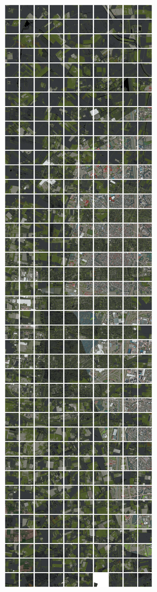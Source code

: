<html>
<div>
<img src="https://github.com/HakkaTjakka/NL_TILE_MAP/blob/main/18/609/-1037/r.6090.-10370.png" height="44" width="44">
<img src="https://github.com/HakkaTjakka/NL_TILE_MAP/blob/main/18/609/-1037/r.6091.-10370.png" height="44" width="44">
<img src="https://github.com/HakkaTjakka/NL_TILE_MAP/blob/main/18/609/-1037/r.6092.-10370.png" height="44" width="44">
<img src="https://github.com/HakkaTjakka/NL_TILE_MAP/blob/main/18/609/-1037/r.6093.-10370.png" height="44" width="44">
<img src="https://github.com/HakkaTjakka/NL_TILE_MAP/blob/main/18/609/-1037/r.6094.-10370.png" height="44" width="44">
<img src="https://github.com/HakkaTjakka/NL_TILE_MAP/blob/main/18/609/-1037/r.6095.-10370.png" height="44" width="44">
<img src="https://github.com/HakkaTjakka/NL_TILE_MAP/blob/main/18/609/-1037/r.6096.-10370.png" height="44" width="44">
<img src="https://github.com/HakkaTjakka/NL_TILE_MAP/blob/main/18/609/-1037/r.6097.-10370.png" height="44" width="44">
<img src="https://github.com/HakkaTjakka/NL_TILE_MAP/blob/main/18/609/-1037/r.6098.-10370.png" height="44" width="44">
<img src="https://github.com/HakkaTjakka/NL_TILE_MAP/blob/main/18/609/-1037/r.6099.-10370.png" height="44" width="44">
<img src="https://github.com/HakkaTjakka/NL_TILE_MAP/blob/main/18/610/-1037/r.6100.-10370.png" height="44" width="44">
<img src="https://github.com/HakkaTjakka/NL_TILE_MAP/blob/main/18/610/-1037/r.6101.-10370.png" height="44" width="44">
<img src="https://github.com/HakkaTjakka/NL_TILE_MAP/blob/main/18/610/-1037/r.6102.-10370.png" height="44" width="44">
<img src="https://github.com/HakkaTjakka/NL_TILE_MAP/blob/main/18/610/-1037/r.6103.-10370.png" height="44" width="44">
<img src="https://github.com/HakkaTjakka/NL_TILE_MAP/blob/main/18/610/-1037/r.6104.-10370.png" height="44" width="44">
<img src="https://github.com/HakkaTjakka/NL_TILE_MAP/blob/main/18/610/-1037/r.6105.-10370.png" height="44" width="44">
<img src="https://github.com/HakkaTjakka/NL_TILE_MAP/blob/main/18/610/-1037/r.6106.-10370.png" height="44" width="44">
<img src="https://github.com/HakkaTjakka/NL_TILE_MAP/blob/main/18/610/-1037/r.6107.-10370.png" height="44" width="44">
<img src="https://github.com/HakkaTjakka/NL_TILE_MAP/blob/main/18/610/-1037/r.6108.-10370.png" height="44" width="44">
<img src="https://github.com/HakkaTjakka/NL_TILE_MAP/blob/main/18/610/-1037/r.6109.-10370.png" height="44" width="44">
<br>
<img src="https://github.com/HakkaTjakka/NL_TILE_MAP/blob/main/18/609/-1037/r.6090.-10369.png" height="44" width="44">
<img src="https://github.com/HakkaTjakka/NL_TILE_MAP/blob/main/18/609/-1037/r.6091.-10369.png" height="44" width="44">
<img src="https://github.com/HakkaTjakka/NL_TILE_MAP/blob/main/18/609/-1037/r.6092.-10369.png" height="44" width="44">
<img src="https://github.com/HakkaTjakka/NL_TILE_MAP/blob/main/18/609/-1037/r.6093.-10369.png" height="44" width="44">
<img src="https://github.com/HakkaTjakka/NL_TILE_MAP/blob/main/18/609/-1037/r.6094.-10369.png" height="44" width="44">
<img src="https://github.com/HakkaTjakka/NL_TILE_MAP/blob/main/18/609/-1037/r.6095.-10369.png" height="44" width="44">
<img src="https://github.com/HakkaTjakka/NL_TILE_MAP/blob/main/18/609/-1037/r.6096.-10369.png" height="44" width="44">
<img src="https://github.com/HakkaTjakka/NL_TILE_MAP/blob/main/18/609/-1037/r.6097.-10369.png" height="44" width="44">
<img src="https://github.com/HakkaTjakka/NL_TILE_MAP/blob/main/18/609/-1037/r.6098.-10369.png" height="44" width="44">
<img src="https://github.com/HakkaTjakka/NL_TILE_MAP/blob/main/18/609/-1037/r.6099.-10369.png" height="44" width="44">
<img src="https://github.com/HakkaTjakka/NL_TILE_MAP/blob/main/18/610/-1037/r.6100.-10369.png" height="44" width="44">
<img src="https://github.com/HakkaTjakka/NL_TILE_MAP/blob/main/18/610/-1037/r.6101.-10369.png" height="44" width="44">
<img src="https://github.com/HakkaTjakka/NL_TILE_MAP/blob/main/18/610/-1037/r.6102.-10369.png" height="44" width="44">
<img src="https://github.com/HakkaTjakka/NL_TILE_MAP/blob/main/18/610/-1037/r.6103.-10369.png" height="44" width="44">
<img src="https://github.com/HakkaTjakka/NL_TILE_MAP/blob/main/18/610/-1037/r.6104.-10369.png" height="44" width="44">
<img src="https://github.com/HakkaTjakka/NL_TILE_MAP/blob/main/18/610/-1037/r.6105.-10369.png" height="44" width="44">
<img src="https://github.com/HakkaTjakka/NL_TILE_MAP/blob/main/18/610/-1037/r.6106.-10369.png" height="44" width="44">
<img src="https://github.com/HakkaTjakka/NL_TILE_MAP/blob/main/18/610/-1037/r.6107.-10369.png" height="44" width="44">
<img src="https://github.com/HakkaTjakka/NL_TILE_MAP/blob/main/18/610/-1037/r.6108.-10369.png" height="44" width="44">
<img src="https://github.com/HakkaTjakka/NL_TILE_MAP/blob/main/18/610/-1037/r.6109.-10369.png" height="44" width="44">
<br>
<img src="https://github.com/HakkaTjakka/NL_TILE_MAP/blob/main/18/609/-1037/r.6090.-10368.png" height="44" width="44">
<img src="https://github.com/HakkaTjakka/NL_TILE_MAP/blob/main/18/609/-1037/r.6091.-10368.png" height="44" width="44">
<img src="https://github.com/HakkaTjakka/NL_TILE_MAP/blob/main/18/609/-1037/r.6092.-10368.png" height="44" width="44">
<img src="https://github.com/HakkaTjakka/NL_TILE_MAP/blob/main/18/609/-1037/r.6093.-10368.png" height="44" width="44">
<img src="https://github.com/HakkaTjakka/NL_TILE_MAP/blob/main/18/609/-1037/r.6094.-10368.png" height="44" width="44">
<img src="https://github.com/HakkaTjakka/NL_TILE_MAP/blob/main/18/609/-1037/r.6095.-10368.png" height="44" width="44">
<img src="https://github.com/HakkaTjakka/NL_TILE_MAP/blob/main/18/609/-1037/r.6096.-10368.png" height="44" width="44">
<img src="https://github.com/HakkaTjakka/NL_TILE_MAP/blob/main/18/609/-1037/r.6097.-10368.png" height="44" width="44">
<img src="https://github.com/HakkaTjakka/NL_TILE_MAP/blob/main/18/609/-1037/r.6098.-10368.png" height="44" width="44">
<img src="https://github.com/HakkaTjakka/NL_TILE_MAP/blob/main/18/609/-1037/r.6099.-10368.png" height="44" width="44">
<img src="https://github.com/HakkaTjakka/NL_TILE_MAP/blob/main/18/610/-1037/r.6100.-10368.png" height="44" width="44">
<img src="https://github.com/HakkaTjakka/NL_TILE_MAP/blob/main/18/610/-1037/r.6101.-10368.png" height="44" width="44">
<img src="https://github.com/HakkaTjakka/NL_TILE_MAP/blob/main/18/610/-1037/r.6102.-10368.png" height="44" width="44">
<img src="https://github.com/HakkaTjakka/NL_TILE_MAP/blob/main/18/610/-1037/r.6103.-10368.png" height="44" width="44">
<img src="https://github.com/HakkaTjakka/NL_TILE_MAP/blob/main/18/610/-1037/r.6104.-10368.png" height="44" width="44">
<img src="https://github.com/HakkaTjakka/NL_TILE_MAP/blob/main/18/610/-1037/r.6105.-10368.png" height="44" width="44">
<img src="https://github.com/HakkaTjakka/NL_TILE_MAP/blob/main/18/610/-1037/r.6106.-10368.png" height="44" width="44">
<img src="https://github.com/HakkaTjakka/NL_TILE_MAP/blob/main/18/610/-1037/r.6107.-10368.png" height="44" width="44">
<img src="https://github.com/HakkaTjakka/NL_TILE_MAP/blob/main/18/610/-1037/r.6108.-10368.png" height="44" width="44">
<img src="https://github.com/HakkaTjakka/NL_TILE_MAP/blob/main/18/610/-1037/r.6109.-10368.png" height="44" width="44">
<br>
<img src="https://github.com/HakkaTjakka/NL_TILE_MAP/blob/main/18/609/-1037/r.6090.-10367.png" height="44" width="44">
<img src="https://github.com/HakkaTjakka/NL_TILE_MAP/blob/main/18/609/-1037/r.6091.-10367.png" height="44" width="44">
<img src="https://github.com/HakkaTjakka/NL_TILE_MAP/blob/main/18/609/-1037/r.6092.-10367.png" height="44" width="44">
<img src="https://github.com/HakkaTjakka/NL_TILE_MAP/blob/main/18/609/-1037/r.6093.-10367.png" height="44" width="44">
<img src="https://github.com/HakkaTjakka/NL_TILE_MAP/blob/main/18/609/-1037/r.6094.-10367.png" height="44" width="44">
<img src="https://github.com/HakkaTjakka/NL_TILE_MAP/blob/main/18/609/-1037/r.6095.-10367.png" height="44" width="44">
<img src="https://github.com/HakkaTjakka/NL_TILE_MAP/blob/main/18/609/-1037/r.6096.-10367.png" height="44" width="44">
<img src="https://github.com/HakkaTjakka/NL_TILE_MAP/blob/main/18/609/-1037/r.6097.-10367.png" height="44" width="44">
<img src="https://github.com/HakkaTjakka/NL_TILE_MAP/blob/main/18/609/-1037/r.6098.-10367.png" height="44" width="44">
<img src="https://github.com/HakkaTjakka/NL_TILE_MAP/blob/main/18/609/-1037/r.6099.-10367.png" height="44" width="44">
<img src="https://github.com/HakkaTjakka/NL_TILE_MAP/blob/main/18/610/-1037/r.6100.-10367.png" height="44" width="44">
<img src="https://github.com/HakkaTjakka/NL_TILE_MAP/blob/main/18/610/-1037/r.6101.-10367.png" height="44" width="44">
<img src="https://github.com/HakkaTjakka/NL_TILE_MAP/blob/main/18/610/-1037/r.6102.-10367.png" height="44" width="44">
<img src="https://github.com/HakkaTjakka/NL_TILE_MAP/blob/main/18/610/-1037/r.6103.-10367.png" height="44" width="44">
<img src="https://github.com/HakkaTjakka/NL_TILE_MAP/blob/main/18/610/-1037/r.6104.-10367.png" height="44" width="44">
<img src="https://github.com/HakkaTjakka/NL_TILE_MAP/blob/main/18/610/-1037/r.6105.-10367.png" height="44" width="44">
<img src="https://github.com/HakkaTjakka/NL_TILE_MAP/blob/main/18/610/-1037/r.6106.-10367.png" height="44" width="44">
<img src="https://github.com/HakkaTjakka/NL_TILE_MAP/blob/main/18/610/-1037/r.6107.-10367.png" height="44" width="44">
<img src="https://github.com/HakkaTjakka/NL_TILE_MAP/blob/main/18/610/-1037/r.6108.-10367.png" height="44" width="44">
<img src="https://github.com/HakkaTjakka/NL_TILE_MAP/blob/main/18/610/-1037/r.6109.-10367.png" height="44" width="44">
<br>
<img src="https://github.com/HakkaTjakka/NL_TILE_MAP/blob/main/18/609/-1037/r.6090.-10366.png" height="44" width="44">
<img src="https://github.com/HakkaTjakka/NL_TILE_MAP/blob/main/18/609/-1037/r.6091.-10366.png" height="44" width="44">
<img src="https://github.com/HakkaTjakka/NL_TILE_MAP/blob/main/18/609/-1037/r.6092.-10366.png" height="44" width="44">
<img src="https://github.com/HakkaTjakka/NL_TILE_MAP/blob/main/18/609/-1037/r.6093.-10366.png" height="44" width="44">
<img src="https://github.com/HakkaTjakka/NL_TILE_MAP/blob/main/18/609/-1037/r.6094.-10366.png" height="44" width="44">
<img src="https://github.com/HakkaTjakka/NL_TILE_MAP/blob/main/18/609/-1037/r.6095.-10366.png" height="44" width="44">
<img src="https://github.com/HakkaTjakka/NL_TILE_MAP/blob/main/18/609/-1037/r.6096.-10366.png" height="44" width="44">
<img src="https://github.com/HakkaTjakka/NL_TILE_MAP/blob/main/18/609/-1037/r.6097.-10366.png" height="44" width="44">
<img src="https://github.com/HakkaTjakka/NL_TILE_MAP/blob/main/18/609/-1037/r.6098.-10366.png" height="44" width="44">
<img src="https://github.com/HakkaTjakka/NL_TILE_MAP/blob/main/18/609/-1037/r.6099.-10366.png" height="44" width="44">
<img src="https://github.com/HakkaTjakka/NL_TILE_MAP/blob/main/18/610/-1037/r.6100.-10366.png" height="44" width="44">
<img src="https://github.com/HakkaTjakka/NL_TILE_MAP/blob/main/18/610/-1037/r.6101.-10366.png" height="44" width="44">
<img src="https://github.com/HakkaTjakka/NL_TILE_MAP/blob/main/18/610/-1037/r.6102.-10366.png" height="44" width="44">
<img src="https://github.com/HakkaTjakka/NL_TILE_MAP/blob/main/18/610/-1037/r.6103.-10366.png" height="44" width="44">
<img src="https://github.com/HakkaTjakka/NL_TILE_MAP/blob/main/18/610/-1037/r.6104.-10366.png" height="44" width="44">
<img src="https://github.com/HakkaTjakka/NL_TILE_MAP/blob/main/18/610/-1037/r.6105.-10366.png" height="44" width="44">
<img src="https://github.com/HakkaTjakka/NL_TILE_MAP/blob/main/18/610/-1037/r.6106.-10366.png" height="44" width="44">
<img src="https://github.com/HakkaTjakka/NL_TILE_MAP/blob/main/18/610/-1037/r.6107.-10366.png" height="44" width="44">
<img src="https://github.com/HakkaTjakka/NL_TILE_MAP/blob/main/18/610/-1037/r.6108.-10366.png" height="44" width="44">
<img src="https://github.com/HakkaTjakka/NL_TILE_MAP/blob/main/18/610/-1037/r.6109.-10366.png" height="44" width="44">
<br>
<img src="https://github.com/HakkaTjakka/NL_TILE_MAP/blob/main/18/609/-1037/r.6090.-10365.png" height="44" width="44">
<img src="https://github.com/HakkaTjakka/NL_TILE_MAP/blob/main/18/609/-1037/r.6091.-10365.png" height="44" width="44">
<img src="https://github.com/HakkaTjakka/NL_TILE_MAP/blob/main/18/609/-1037/r.6092.-10365.png" height="44" width="44">
<img src="https://github.com/HakkaTjakka/NL_TILE_MAP/blob/main/18/609/-1037/r.6093.-10365.png" height="44" width="44">
<img src="https://github.com/HakkaTjakka/NL_TILE_MAP/blob/main/18/609/-1037/r.6094.-10365.png" height="44" width="44">
<img src="https://github.com/HakkaTjakka/NL_TILE_MAP/blob/main/18/609/-1037/r.6095.-10365.png" height="44" width="44">
<img src="https://github.com/HakkaTjakka/NL_TILE_MAP/blob/main/18/609/-1037/r.6096.-10365.png" height="44" width="44">
<img src="https://github.com/HakkaTjakka/NL_TILE_MAP/blob/main/18/609/-1037/r.6097.-10365.png" height="44" width="44">
<img src="https://github.com/HakkaTjakka/NL_TILE_MAP/blob/main/18/609/-1037/r.6098.-10365.png" height="44" width="44">
<img src="https://github.com/HakkaTjakka/NL_TILE_MAP/blob/main/18/609/-1037/r.6099.-10365.png" height="44" width="44">
<img src="https://github.com/HakkaTjakka/NL_TILE_MAP/blob/main/18/610/-1037/r.6100.-10365.png" height="44" width="44">
<img src="https://github.com/HakkaTjakka/NL_TILE_MAP/blob/main/18/610/-1037/r.6101.-10365.png" height="44" width="44">
<img src="https://github.com/HakkaTjakka/NL_TILE_MAP/blob/main/18/610/-1037/r.6102.-10365.png" height="44" width="44">
<img src="https://github.com/HakkaTjakka/NL_TILE_MAP/blob/main/18/610/-1037/r.6103.-10365.png" height="44" width="44">
<img src="https://github.com/HakkaTjakka/NL_TILE_MAP/blob/main/18/610/-1037/r.6104.-10365.png" height="44" width="44">
<img src="https://github.com/HakkaTjakka/NL_TILE_MAP/blob/main/18/610/-1037/r.6105.-10365.png" height="44" width="44">
<img src="https://github.com/HakkaTjakka/NL_TILE_MAP/blob/main/18/610/-1037/r.6106.-10365.png" height="44" width="44">
<img src="https://github.com/HakkaTjakka/NL_TILE_MAP/blob/main/18/610/-1037/r.6107.-10365.png" height="44" width="44">
<img src="https://github.com/HakkaTjakka/NL_TILE_MAP/blob/main/18/610/-1037/r.6108.-10365.png" height="44" width="44">
<img src="https://github.com/HakkaTjakka/NL_TILE_MAP/blob/main/18/610/-1037/r.6109.-10365.png" height="44" width="44">
<br>
<img src="https://github.com/HakkaTjakka/NL_TILE_MAP/blob/main/18/609/-1037/r.6090.-10364.png" height="44" width="44">
<img src="https://github.com/HakkaTjakka/NL_TILE_MAP/blob/main/18/609/-1037/r.6091.-10364.png" height="44" width="44">
<img src="https://github.com/HakkaTjakka/NL_TILE_MAP/blob/main/18/609/-1037/r.6092.-10364.png" height="44" width="44">
<img src="https://github.com/HakkaTjakka/NL_TILE_MAP/blob/main/18/609/-1037/r.6093.-10364.png" height="44" width="44">
<img src="https://github.com/HakkaTjakka/NL_TILE_MAP/blob/main/18/609/-1037/r.6094.-10364.png" height="44" width="44">
<img src="https://github.com/HakkaTjakka/NL_TILE_MAP/blob/main/18/609/-1037/r.6095.-10364.png" height="44" width="44">
<img src="https://github.com/HakkaTjakka/NL_TILE_MAP/blob/main/18/609/-1037/r.6096.-10364.png" height="44" width="44">
<img src="https://github.com/HakkaTjakka/NL_TILE_MAP/blob/main/18/609/-1037/r.6097.-10364.png" height="44" width="44">
<img src="https://github.com/HakkaTjakka/NL_TILE_MAP/blob/main/18/609/-1037/r.6098.-10364.png" height="44" width="44">
<img src="https://github.com/HakkaTjakka/NL_TILE_MAP/blob/main/18/609/-1037/r.6099.-10364.png" height="44" width="44">
<img src="https://github.com/HakkaTjakka/NL_TILE_MAP/blob/main/18/610/-1037/r.6100.-10364.png" height="44" width="44">
<img src="https://github.com/HakkaTjakka/NL_TILE_MAP/blob/main/18/610/-1037/r.6101.-10364.png" height="44" width="44">
<img src="https://github.com/HakkaTjakka/NL_TILE_MAP/blob/main/18/610/-1037/r.6102.-10364.png" height="44" width="44">
<img src="https://github.com/HakkaTjakka/NL_TILE_MAP/blob/main/18/610/-1037/r.6103.-10364.png" height="44" width="44">
<img src="https://github.com/HakkaTjakka/NL_TILE_MAP/blob/main/18/610/-1037/r.6104.-10364.png" height="44" width="44">
<img src="https://github.com/HakkaTjakka/NL_TILE_MAP/blob/main/18/610/-1037/r.6105.-10364.png" height="44" width="44">
<img src="https://github.com/HakkaTjakka/NL_TILE_MAP/blob/main/18/610/-1037/r.6106.-10364.png" height="44" width="44">
<img src="https://github.com/HakkaTjakka/NL_TILE_MAP/blob/main/18/610/-1037/r.6107.-10364.png" height="44" width="44">
<img src="https://github.com/HakkaTjakka/NL_TILE_MAP/blob/main/18/610/-1037/r.6108.-10364.png" height="44" width="44">
<img src="https://github.com/HakkaTjakka/NL_TILE_MAP/blob/main/18/610/-1037/r.6109.-10364.png" height="44" width="44">
<br>
<img src="https://github.com/HakkaTjakka/NL_TILE_MAP/blob/main/18/609/-1037/r.6090.-10363.png" height="44" width="44">
<img src="https://github.com/HakkaTjakka/NL_TILE_MAP/blob/main/18/609/-1037/r.6091.-10363.png" height="44" width="44">
<img src="https://github.com/HakkaTjakka/NL_TILE_MAP/blob/main/18/609/-1037/r.6092.-10363.png" height="44" width="44">
<img src="https://github.com/HakkaTjakka/NL_TILE_MAP/blob/main/18/609/-1037/r.6093.-10363.png" height="44" width="44">
<img src="https://github.com/HakkaTjakka/NL_TILE_MAP/blob/main/18/609/-1037/r.6094.-10363.png" height="44" width="44">
<img src="https://github.com/HakkaTjakka/NL_TILE_MAP/blob/main/18/609/-1037/r.6095.-10363.png" height="44" width="44">
<img src="https://github.com/HakkaTjakka/NL_TILE_MAP/blob/main/18/609/-1037/r.6096.-10363.png" height="44" width="44">
<img src="https://github.com/HakkaTjakka/NL_TILE_MAP/blob/main/18/609/-1037/r.6097.-10363.png" height="44" width="44">
<img src="https://github.com/HakkaTjakka/NL_TILE_MAP/blob/main/18/609/-1037/r.6098.-10363.png" height="44" width="44">
<img src="https://github.com/HakkaTjakka/NL_TILE_MAP/blob/main/18/609/-1037/r.6099.-10363.png" height="44" width="44">
<img src="https://github.com/HakkaTjakka/NL_TILE_MAP/blob/main/18/610/-1037/r.6100.-10363.png" height="44" width="44">
<img src="https://github.com/HakkaTjakka/NL_TILE_MAP/blob/main/18/610/-1037/r.6101.-10363.png" height="44" width="44">
<img src="https://github.com/HakkaTjakka/NL_TILE_MAP/blob/main/18/610/-1037/r.6102.-10363.png" height="44" width="44">
<img src="https://github.com/HakkaTjakka/NL_TILE_MAP/blob/main/18/610/-1037/r.6103.-10363.png" height="44" width="44">
<img src="https://github.com/HakkaTjakka/NL_TILE_MAP/blob/main/18/610/-1037/r.6104.-10363.png" height="44" width="44">
<img src="https://github.com/HakkaTjakka/NL_TILE_MAP/blob/main/18/610/-1037/r.6105.-10363.png" height="44" width="44">
<img src="https://github.com/HakkaTjakka/NL_TILE_MAP/blob/main/18/610/-1037/r.6106.-10363.png" height="44" width="44">
<img src="https://github.com/HakkaTjakka/NL_TILE_MAP/blob/main/18/610/-1037/r.6107.-10363.png" height="44" width="44">
<img src="https://github.com/HakkaTjakka/NL_TILE_MAP/blob/main/18/610/-1037/r.6108.-10363.png" height="44" width="44">
<img src="https://github.com/HakkaTjakka/NL_TILE_MAP/blob/main/18/610/-1037/r.6109.-10363.png" height="44" width="44">
<br>
<img src="https://github.com/HakkaTjakka/NL_TILE_MAP/blob/main/18/609/-1037/r.6090.-10362.png" height="44" width="44">
<img src="https://github.com/HakkaTjakka/NL_TILE_MAP/blob/main/18/609/-1037/r.6091.-10362.png" height="44" width="44">
<img src="https://github.com/HakkaTjakka/NL_TILE_MAP/blob/main/18/609/-1037/r.6092.-10362.png" height="44" width="44">
<img src="https://github.com/HakkaTjakka/NL_TILE_MAP/blob/main/18/609/-1037/r.6093.-10362.png" height="44" width="44">
<img src="https://github.com/HakkaTjakka/NL_TILE_MAP/blob/main/18/609/-1037/r.6094.-10362.png" height="44" width="44">
<img src="https://github.com/HakkaTjakka/NL_TILE_MAP/blob/main/18/609/-1037/r.6095.-10362.png" height="44" width="44">
<img src="https://github.com/HakkaTjakka/NL_TILE_MAP/blob/main/18/609/-1037/r.6096.-10362.png" height="44" width="44">
<img src="https://github.com/HakkaTjakka/NL_TILE_MAP/blob/main/18/609/-1037/r.6097.-10362.png" height="44" width="44">
<img src="https://github.com/HakkaTjakka/NL_TILE_MAP/blob/main/18/609/-1037/r.6098.-10362.png" height="44" width="44">
<img src="https://github.com/HakkaTjakka/NL_TILE_MAP/blob/main/18/609/-1037/r.6099.-10362.png" height="44" width="44">
<img src="https://github.com/HakkaTjakka/NL_TILE_MAP/blob/main/18/610/-1037/r.6100.-10362.png" height="44" width="44">
<img src="https://github.com/HakkaTjakka/NL_TILE_MAP/blob/main/18/610/-1037/r.6101.-10362.png" height="44" width="44">
<img src="https://github.com/HakkaTjakka/NL_TILE_MAP/blob/main/18/610/-1037/r.6102.-10362.png" height="44" width="44">
<img src="https://github.com/HakkaTjakka/NL_TILE_MAP/blob/main/18/610/-1037/r.6103.-10362.png" height="44" width="44">
<img src="https://github.com/HakkaTjakka/NL_TILE_MAP/blob/main/18/610/-1037/r.6104.-10362.png" height="44" width="44">
<img src="https://github.com/HakkaTjakka/NL_TILE_MAP/blob/main/18/610/-1037/r.6105.-10362.png" height="44" width="44">
<img src="https://github.com/HakkaTjakka/NL_TILE_MAP/blob/main/18/610/-1037/r.6106.-10362.png" height="44" width="44">
<img src="https://github.com/HakkaTjakka/NL_TILE_MAP/blob/main/18/610/-1037/r.6107.-10362.png" height="44" width="44">
<img src="https://github.com/HakkaTjakka/NL_TILE_MAP/blob/main/18/610/-1037/r.6108.-10362.png" height="44" width="44">
<img src="https://github.com/HakkaTjakka/NL_TILE_MAP/blob/main/18/610/-1037/r.6109.-10362.png" height="44" width="44">
<br>
<img src="https://github.com/HakkaTjakka/NL_TILE_MAP/blob/main/18/609/-1037/r.6090.-10361.png" height="44" width="44">
<img src="https://github.com/HakkaTjakka/NL_TILE_MAP/blob/main/18/609/-1037/r.6091.-10361.png" height="44" width="44">
<img src="https://github.com/HakkaTjakka/NL_TILE_MAP/blob/main/18/609/-1037/r.6092.-10361.png" height="44" width="44">
<img src="https://github.com/HakkaTjakka/NL_TILE_MAP/blob/main/18/609/-1037/r.6093.-10361.png" height="44" width="44">
<img src="https://github.com/HakkaTjakka/NL_TILE_MAP/blob/main/18/609/-1037/r.6094.-10361.png" height="44" width="44">
<img src="https://github.com/HakkaTjakka/NL_TILE_MAP/blob/main/18/609/-1037/r.6095.-10361.png" height="44" width="44">
<img src="https://github.com/HakkaTjakka/NL_TILE_MAP/blob/main/18/609/-1037/r.6096.-10361.png" height="44" width="44">
<img src="https://github.com/HakkaTjakka/NL_TILE_MAP/blob/main/18/609/-1037/r.6097.-10361.png" height="44" width="44">
<img src="https://github.com/HakkaTjakka/NL_TILE_MAP/blob/main/18/609/-1037/r.6098.-10361.png" height="44" width="44">
<img src="https://github.com/HakkaTjakka/NL_TILE_MAP/blob/main/18/609/-1037/r.6099.-10361.png" height="44" width="44">
<img src="https://github.com/HakkaTjakka/NL_TILE_MAP/blob/main/18/610/-1037/r.6100.-10361.png" height="44" width="44">
<img src="https://github.com/HakkaTjakka/NL_TILE_MAP/blob/main/18/610/-1037/r.6101.-10361.png" height="44" width="44">
<img src="https://github.com/HakkaTjakka/NL_TILE_MAP/blob/main/18/610/-1037/r.6102.-10361.png" height="44" width="44">
<img src="https://github.com/HakkaTjakka/NL_TILE_MAP/blob/main/18/610/-1037/r.6103.-10361.png" height="44" width="44">
<img src="https://github.com/HakkaTjakka/NL_TILE_MAP/blob/main/18/610/-1037/r.6104.-10361.png" height="44" width="44">
<img src="https://github.com/HakkaTjakka/NL_TILE_MAP/blob/main/18/610/-1037/r.6105.-10361.png" height="44" width="44">
<img src="https://github.com/HakkaTjakka/NL_TILE_MAP/blob/main/18/610/-1037/r.6106.-10361.png" height="44" width="44">
<img src="https://github.com/HakkaTjakka/NL_TILE_MAP/blob/main/18/610/-1037/r.6107.-10361.png" height="44" width="44">
<img src="https://github.com/HakkaTjakka/NL_TILE_MAP/blob/main/18/610/-1037/r.6108.-10361.png" height="44" width="44">
<img src="https://github.com/HakkaTjakka/NL_TILE_MAP/blob/main/18/610/-1037/r.6109.-10361.png" height="44" width="44">
<br>
<img src="https://github.com/HakkaTjakka/NL_TILE_MAP/blob/main/18/609/-1036/r.6090.-10360.png" height="44" width="44">
<img src="https://github.com/HakkaTjakka/NL_TILE_MAP/blob/main/18/609/-1036/r.6091.-10360.png" height="44" width="44">
<img src="https://github.com/HakkaTjakka/NL_TILE_MAP/blob/main/18/609/-1036/r.6092.-10360.png" height="44" width="44">
<img src="https://github.com/HakkaTjakka/NL_TILE_MAP/blob/main/18/609/-1036/r.6093.-10360.png" height="44" width="44">
<img src="https://github.com/HakkaTjakka/NL_TILE_MAP/blob/main/18/609/-1036/r.6094.-10360.png" height="44" width="44">
<img src="https://github.com/HakkaTjakka/NL_TILE_MAP/blob/main/18/609/-1036/r.6095.-10360.png" height="44" width="44">
<img src="https://github.com/HakkaTjakka/NL_TILE_MAP/blob/main/18/609/-1036/r.6096.-10360.png" height="44" width="44">
<img src="https://github.com/HakkaTjakka/NL_TILE_MAP/blob/main/18/609/-1036/r.6097.-10360.png" height="44" width="44">
<img src="https://github.com/HakkaTjakka/NL_TILE_MAP/blob/main/18/609/-1036/r.6098.-10360.png" height="44" width="44">
<img src="https://github.com/HakkaTjakka/NL_TILE_MAP/blob/main/18/609/-1036/r.6099.-10360.png" height="44" width="44">
<img src="https://github.com/HakkaTjakka/NL_TILE_MAP/blob/main/18/610/-1036/r.6100.-10360.png" height="44" width="44">
<img src="https://github.com/HakkaTjakka/NL_TILE_MAP/blob/main/18/610/-1036/r.6101.-10360.png" height="44" width="44">
<img src="https://github.com/HakkaTjakka/NL_TILE_MAP/blob/main/18/610/-1036/r.6102.-10360.png" height="44" width="44">
<img src="https://github.com/HakkaTjakka/NL_TILE_MAP/blob/main/18/610/-1036/r.6103.-10360.png" height="44" width="44">
<img src="https://github.com/HakkaTjakka/NL_TILE_MAP/blob/main/18/610/-1036/r.6104.-10360.png" height="44" width="44">
<img src="https://github.com/HakkaTjakka/NL_TILE_MAP/blob/main/18/610/-1036/r.6105.-10360.png" height="44" width="44">
<img src="https://github.com/HakkaTjakka/NL_TILE_MAP/blob/main/18/610/-1036/r.6106.-10360.png" height="44" width="44">
<img src="https://github.com/HakkaTjakka/NL_TILE_MAP/blob/main/18/610/-1036/r.6107.-10360.png" height="44" width="44">
<img src="https://github.com/HakkaTjakka/NL_TILE_MAP/blob/main/18/610/-1036/r.6108.-10360.png" height="44" width="44">
<img src="https://github.com/HakkaTjakka/NL_TILE_MAP/blob/main/18/610/-1036/r.6109.-10360.png" height="44" width="44">
<br>
<img src="https://github.com/HakkaTjakka/NL_TILE_MAP/blob/main/18/609/-1036/r.6090.-10359.png" height="44" width="44">
<img src="https://github.com/HakkaTjakka/NL_TILE_MAP/blob/main/18/609/-1036/r.6091.-10359.png" height="44" width="44">
<img src="https://github.com/HakkaTjakka/NL_TILE_MAP/blob/main/18/609/-1036/r.6092.-10359.png" height="44" width="44">
<img src="https://github.com/HakkaTjakka/NL_TILE_MAP/blob/main/18/609/-1036/r.6093.-10359.png" height="44" width="44">
<img src="https://github.com/HakkaTjakka/NL_TILE_MAP/blob/main/18/609/-1036/r.6094.-10359.png" height="44" width="44">
<img src="https://github.com/HakkaTjakka/NL_TILE_MAP/blob/main/18/609/-1036/r.6095.-10359.png" height="44" width="44">
<img src="https://github.com/HakkaTjakka/NL_TILE_MAP/blob/main/18/609/-1036/r.6096.-10359.png" height="44" width="44">
<img src="https://github.com/HakkaTjakka/NL_TILE_MAP/blob/main/18/609/-1036/r.6097.-10359.png" height="44" width="44">
<img src="https://github.com/HakkaTjakka/NL_TILE_MAP/blob/main/18/609/-1036/r.6098.-10359.png" height="44" width="44">
<img src="https://github.com/HakkaTjakka/NL_TILE_MAP/blob/main/18/609/-1036/r.6099.-10359.png" height="44" width="44">
<img src="https://github.com/HakkaTjakka/NL_TILE_MAP/blob/main/18/610/-1036/r.6100.-10359.png" height="44" width="44">
<img src="https://github.com/HakkaTjakka/NL_TILE_MAP/blob/main/18/610/-1036/r.6101.-10359.png" height="44" width="44">
<img src="https://github.com/HakkaTjakka/NL_TILE_MAP/blob/main/18/610/-1036/r.6102.-10359.png" height="44" width="44">
<img src="https://github.com/HakkaTjakka/NL_TILE_MAP/blob/main/18/610/-1036/r.6103.-10359.png" height="44" width="44">
<img src="https://github.com/HakkaTjakka/NL_TILE_MAP/blob/main/18/610/-1036/r.6104.-10359.png" height="44" width="44">
<img src="https://github.com/HakkaTjakka/NL_TILE_MAP/blob/main/18/610/-1036/r.6105.-10359.png" height="44" width="44">
<img src="https://github.com/HakkaTjakka/NL_TILE_MAP/blob/main/18/610/-1036/r.6106.-10359.png" height="44" width="44">
<img src="https://github.com/HakkaTjakka/NL_TILE_MAP/blob/main/18/610/-1036/r.6107.-10359.png" height="44" width="44">
<img src="https://github.com/HakkaTjakka/NL_TILE_MAP/blob/main/18/610/-1036/r.6108.-10359.png" height="44" width="44">
<img src="https://github.com/HakkaTjakka/NL_TILE_MAP/blob/main/18/610/-1036/r.6109.-10359.png" height="44" width="44">
<br>
<img src="https://github.com/HakkaTjakka/NL_TILE_MAP/blob/main/18/609/-1036/r.6090.-10358.png" height="44" width="44">
<img src="https://github.com/HakkaTjakka/NL_TILE_MAP/blob/main/18/609/-1036/r.6091.-10358.png" height="44" width="44">
<img src="https://github.com/HakkaTjakka/NL_TILE_MAP/blob/main/18/609/-1036/r.6092.-10358.png" height="44" width="44">
<img src="https://github.com/HakkaTjakka/NL_TILE_MAP/blob/main/18/609/-1036/r.6093.-10358.png" height="44" width="44">
<img src="https://github.com/HakkaTjakka/NL_TILE_MAP/blob/main/18/609/-1036/r.6094.-10358.png" height="44" width="44">
<img src="https://github.com/HakkaTjakka/NL_TILE_MAP/blob/main/18/609/-1036/r.6095.-10358.png" height="44" width="44">
<img src="https://github.com/HakkaTjakka/NL_TILE_MAP/blob/main/18/609/-1036/r.6096.-10358.png" height="44" width="44">
<img src="https://github.com/HakkaTjakka/NL_TILE_MAP/blob/main/18/609/-1036/r.6097.-10358.png" height="44" width="44">
<img src="https://github.com/HakkaTjakka/NL_TILE_MAP/blob/main/18/609/-1036/r.6098.-10358.png" height="44" width="44">
<img src="https://github.com/HakkaTjakka/NL_TILE_MAP/blob/main/18/609/-1036/r.6099.-10358.png" height="44" width="44">
<img src="https://github.com/HakkaTjakka/NL_TILE_MAP/blob/main/18/610/-1036/r.6100.-10358.png" height="44" width="44">
<img src="https://github.com/HakkaTjakka/NL_TILE_MAP/blob/main/18/610/-1036/r.6101.-10358.png" height="44" width="44">
<img src="https://github.com/HakkaTjakka/NL_TILE_MAP/blob/main/18/610/-1036/r.6102.-10358.png" height="44" width="44">
<img src="https://github.com/HakkaTjakka/NL_TILE_MAP/blob/main/18/610/-1036/r.6103.-10358.png" height="44" width="44">
<img src="https://github.com/HakkaTjakka/NL_TILE_MAP/blob/main/18/610/-1036/r.6104.-10358.png" height="44" width="44">
<img src="https://github.com/HakkaTjakka/NL_TILE_MAP/blob/main/18/610/-1036/r.6105.-10358.png" height="44" width="44">
<img src="https://github.com/HakkaTjakka/NL_TILE_MAP/blob/main/18/610/-1036/r.6106.-10358.png" height="44" width="44">
<img src="https://github.com/HakkaTjakka/NL_TILE_MAP/blob/main/18/610/-1036/r.6107.-10358.png" height="44" width="44">
<img src="https://github.com/HakkaTjakka/NL_TILE_MAP/blob/main/18/610/-1036/r.6108.-10358.png" height="44" width="44">
<img src="https://github.com/HakkaTjakka/NL_TILE_MAP/blob/main/18/610/-1036/r.6109.-10358.png" height="44" width="44">
<br>
<img src="https://github.com/HakkaTjakka/NL_TILE_MAP/blob/main/18/609/-1036/r.6090.-10357.png" height="44" width="44">
<img src="https://github.com/HakkaTjakka/NL_TILE_MAP/blob/main/18/609/-1036/r.6091.-10357.png" height="44" width="44">
<img src="https://github.com/HakkaTjakka/NL_TILE_MAP/blob/main/18/609/-1036/r.6092.-10357.png" height="44" width="44">
<img src="https://github.com/HakkaTjakka/NL_TILE_MAP/blob/main/18/609/-1036/r.6093.-10357.png" height="44" width="44">
<img src="https://github.com/HakkaTjakka/NL_TILE_MAP/blob/main/18/609/-1036/r.6094.-10357.png" height="44" width="44">
<img src="https://github.com/HakkaTjakka/NL_TILE_MAP/blob/main/18/609/-1036/r.6095.-10357.png" height="44" width="44">
<img src="https://github.com/HakkaTjakka/NL_TILE_MAP/blob/main/18/609/-1036/r.6096.-10357.png" height="44" width="44">
<img src="https://github.com/HakkaTjakka/NL_TILE_MAP/blob/main/18/609/-1036/r.6097.-10357.png" height="44" width="44">
<img src="https://github.com/HakkaTjakka/NL_TILE_MAP/blob/main/18/609/-1036/r.6098.-10357.png" height="44" width="44">
<img src="https://github.com/HakkaTjakka/NL_TILE_MAP/blob/main/18/609/-1036/r.6099.-10357.png" height="44" width="44">
<img src="https://github.com/HakkaTjakka/NL_TILE_MAP/blob/main/18/610/-1036/r.6100.-10357.png" height="44" width="44">
<img src="https://github.com/HakkaTjakka/NL_TILE_MAP/blob/main/18/610/-1036/r.6101.-10357.png" height="44" width="44">
<img src="https://github.com/HakkaTjakka/NL_TILE_MAP/blob/main/18/610/-1036/r.6102.-10357.png" height="44" width="44">
<img src="https://github.com/HakkaTjakka/NL_TILE_MAP/blob/main/18/610/-1036/r.6103.-10357.png" height="44" width="44">
<img src="https://github.com/HakkaTjakka/NL_TILE_MAP/blob/main/18/610/-1036/r.6104.-10357.png" height="44" width="44">
<img src="https://github.com/HakkaTjakka/NL_TILE_MAP/blob/main/18/610/-1036/r.6105.-10357.png" height="44" width="44">
<img src="https://github.com/HakkaTjakka/NL_TILE_MAP/blob/main/18/610/-1036/r.6106.-10357.png" height="44" width="44">
<img src="https://github.com/HakkaTjakka/NL_TILE_MAP/blob/main/18/610/-1036/r.6107.-10357.png" height="44" width="44">
<img src="https://github.com/HakkaTjakka/NL_TILE_MAP/blob/main/18/610/-1036/r.6108.-10357.png" height="44" width="44">
<img src="https://github.com/HakkaTjakka/NL_TILE_MAP/blob/main/18/610/-1036/r.6109.-10357.png" height="44" width="44">
<br>
<img src="https://github.com/HakkaTjakka/NL_TILE_MAP/blob/main/18/609/-1036/r.6090.-10356.png" height="44" width="44">
<img src="https://github.com/HakkaTjakka/NL_TILE_MAP/blob/main/18/609/-1036/r.6091.-10356.png" height="44" width="44">
<img src="https://github.com/HakkaTjakka/NL_TILE_MAP/blob/main/18/609/-1036/r.6092.-10356.png" height="44" width="44">
<img src="https://github.com/HakkaTjakka/NL_TILE_MAP/blob/main/18/609/-1036/r.6093.-10356.png" height="44" width="44">
<img src="https://github.com/HakkaTjakka/NL_TILE_MAP/blob/main/18/609/-1036/r.6094.-10356.png" height="44" width="44">
<img src="https://github.com/HakkaTjakka/NL_TILE_MAP/blob/main/18/609/-1036/r.6095.-10356.png" height="44" width="44">
<img src="https://github.com/HakkaTjakka/NL_TILE_MAP/blob/main/18/609/-1036/r.6096.-10356.png" height="44" width="44">
<img src="https://github.com/HakkaTjakka/NL_TILE_MAP/blob/main/18/609/-1036/r.6097.-10356.png" height="44" width="44">
<img src="https://github.com/HakkaTjakka/NL_TILE_MAP/blob/main/18/609/-1036/r.6098.-10356.png" height="44" width="44">
<img src="https://github.com/HakkaTjakka/NL_TILE_MAP/blob/main/18/609/-1036/r.6099.-10356.png" height="44" width="44">
<img src="https://github.com/HakkaTjakka/NL_TILE_MAP/blob/main/18/610/-1036/r.6100.-10356.png" height="44" width="44">
<img src="https://github.com/HakkaTjakka/NL_TILE_MAP/blob/main/18/610/-1036/r.6101.-10356.png" height="44" width="44">
<img src="https://github.com/HakkaTjakka/NL_TILE_MAP/blob/main/18/610/-1036/r.6102.-10356.png" height="44" width="44">
<img src="https://github.com/HakkaTjakka/NL_TILE_MAP/blob/main/18/610/-1036/r.6103.-10356.png" height="44" width="44">
<img src="https://github.com/HakkaTjakka/NL_TILE_MAP/blob/main/18/610/-1036/r.6104.-10356.png" height="44" width="44">
<img src="https://github.com/HakkaTjakka/NL_TILE_MAP/blob/main/18/610/-1036/r.6105.-10356.png" height="44" width="44">
<img src="https://github.com/HakkaTjakka/NL_TILE_MAP/blob/main/18/610/-1036/r.6106.-10356.png" height="44" width="44">
<img src="https://github.com/HakkaTjakka/NL_TILE_MAP/blob/main/18/610/-1036/r.6107.-10356.png" height="44" width="44">
<img src="https://github.com/HakkaTjakka/NL_TILE_MAP/blob/main/18/610/-1036/r.6108.-10356.png" height="44" width="44">
<img src="https://github.com/HakkaTjakka/NL_TILE_MAP/blob/main/18/610/-1036/r.6109.-10356.png" height="44" width="44">
<br>
<img src="https://github.com/HakkaTjakka/NL_TILE_MAP/blob/main/18/609/-1036/r.6090.-10355.png" height="44" width="44">
<img src="https://github.com/HakkaTjakka/NL_TILE_MAP/blob/main/18/609/-1036/r.6091.-10355.png" height="44" width="44">
<img src="https://github.com/HakkaTjakka/NL_TILE_MAP/blob/main/18/609/-1036/r.6092.-10355.png" height="44" width="44">
<img src="https://github.com/HakkaTjakka/NL_TILE_MAP/blob/main/18/609/-1036/r.6093.-10355.png" height="44" width="44">
<img src="https://github.com/HakkaTjakka/NL_TILE_MAP/blob/main/18/609/-1036/r.6094.-10355.png" height="44" width="44">
<img src="https://github.com/HakkaTjakka/NL_TILE_MAP/blob/main/18/609/-1036/r.6095.-10355.png" height="44" width="44">
<img src="https://github.com/HakkaTjakka/NL_TILE_MAP/blob/main/18/609/-1036/r.6096.-10355.png" height="44" width="44">
<img src="https://github.com/HakkaTjakka/NL_TILE_MAP/blob/main/18/609/-1036/r.6097.-10355.png" height="44" width="44">
<img src="https://github.com/HakkaTjakka/NL_TILE_MAP/blob/main/18/609/-1036/r.6098.-10355.png" height="44" width="44">
<img src="https://github.com/HakkaTjakka/NL_TILE_MAP/blob/main/18/609/-1036/r.6099.-10355.png" height="44" width="44">
<img src="https://github.com/HakkaTjakka/NL_TILE_MAP/blob/main/18/610/-1036/r.6100.-10355.png" height="44" width="44">
<img src="https://github.com/HakkaTjakka/NL_TILE_MAP/blob/main/18/610/-1036/r.6101.-10355.png" height="44" width="44">
<img src="https://github.com/HakkaTjakka/NL_TILE_MAP/blob/main/18/610/-1036/r.6102.-10355.png" height="44" width="44">
<img src="https://github.com/HakkaTjakka/NL_TILE_MAP/blob/main/18/610/-1036/r.6103.-10355.png" height="44" width="44">
<img src="https://github.com/HakkaTjakka/NL_TILE_MAP/blob/main/18/610/-1036/r.6104.-10355.png" height="44" width="44">
<img src="https://github.com/HakkaTjakka/NL_TILE_MAP/blob/main/18/610/-1036/r.6105.-10355.png" height="44" width="44">
<img src="https://github.com/HakkaTjakka/NL_TILE_MAP/blob/main/18/610/-1036/r.6106.-10355.png" height="44" width="44">
<img src="https://github.com/HakkaTjakka/NL_TILE_MAP/blob/main/18/610/-1036/r.6107.-10355.png" height="44" width="44">
<img src="https://github.com/HakkaTjakka/NL_TILE_MAP/blob/main/18/610/-1036/r.6108.-10355.png" height="44" width="44">
<img src="https://github.com/HakkaTjakka/NL_TILE_MAP/blob/main/18/610/-1036/r.6109.-10355.png" height="44" width="44">
<br>
<img src="https://github.com/HakkaTjakka/NL_TILE_MAP/blob/main/18/609/-1036/r.6090.-10354.png" height="44" width="44">
<img src="https://github.com/HakkaTjakka/NL_TILE_MAP/blob/main/18/609/-1036/r.6091.-10354.png" height="44" width="44">
<img src="https://github.com/HakkaTjakka/NL_TILE_MAP/blob/main/18/609/-1036/r.6092.-10354.png" height="44" width="44">
<img src="https://github.com/HakkaTjakka/NL_TILE_MAP/blob/main/18/609/-1036/r.6093.-10354.png" height="44" width="44">
<img src="https://github.com/HakkaTjakka/NL_TILE_MAP/blob/main/18/609/-1036/r.6094.-10354.png" height="44" width="44">
<img src="https://github.com/HakkaTjakka/NL_TILE_MAP/blob/main/18/609/-1036/r.6095.-10354.png" height="44" width="44">
<img src="https://github.com/HakkaTjakka/NL_TILE_MAP/blob/main/18/609/-1036/r.6096.-10354.png" height="44" width="44">
<img src="https://github.com/HakkaTjakka/NL_TILE_MAP/blob/main/18/609/-1036/r.6097.-10354.png" height="44" width="44">
<img src="https://github.com/HakkaTjakka/NL_TILE_MAP/blob/main/18/609/-1036/r.6098.-10354.png" height="44" width="44">
<img src="https://github.com/HakkaTjakka/NL_TILE_MAP/blob/main/18/609/-1036/r.6099.-10354.png" height="44" width="44">
<img src="https://github.com/HakkaTjakka/NL_TILE_MAP/blob/main/18/610/-1036/r.6100.-10354.png" height="44" width="44">
<img src="https://github.com/HakkaTjakka/NL_TILE_MAP/blob/main/18/610/-1036/r.6101.-10354.png" height="44" width="44">
<img src="https://github.com/HakkaTjakka/NL_TILE_MAP/blob/main/18/610/-1036/r.6102.-10354.png" height="44" width="44">
<img src="https://github.com/HakkaTjakka/NL_TILE_MAP/blob/main/18/610/-1036/r.6103.-10354.png" height="44" width="44">
<img src="https://github.com/HakkaTjakka/NL_TILE_MAP/blob/main/18/610/-1036/r.6104.-10354.png" height="44" width="44">
<img src="https://github.com/HakkaTjakka/NL_TILE_MAP/blob/main/18/610/-1036/r.6105.-10354.png" height="44" width="44">
<img src="https://github.com/HakkaTjakka/NL_TILE_MAP/blob/main/18/610/-1036/r.6106.-10354.png" height="44" width="44">
<img src="https://github.com/HakkaTjakka/NL_TILE_MAP/blob/main/18/610/-1036/r.6107.-10354.png" height="44" width="44">
<img src="https://github.com/HakkaTjakka/NL_TILE_MAP/blob/main/18/610/-1036/r.6108.-10354.png" height="44" width="44">
<img src="https://github.com/HakkaTjakka/NL_TILE_MAP/blob/main/18/610/-1036/r.6109.-10354.png" height="44" width="44">
<br>
<img src="https://github.com/HakkaTjakka/NL_TILE_MAP/blob/main/18/609/-1036/r.6090.-10353.png" height="44" width="44">
<img src="https://github.com/HakkaTjakka/NL_TILE_MAP/blob/main/18/609/-1036/r.6091.-10353.png" height="44" width="44">
<img src="https://github.com/HakkaTjakka/NL_TILE_MAP/blob/main/18/609/-1036/r.6092.-10353.png" height="44" width="44">
<img src="https://github.com/HakkaTjakka/NL_TILE_MAP/blob/main/18/609/-1036/r.6093.-10353.png" height="44" width="44">
<img src="https://github.com/HakkaTjakka/NL_TILE_MAP/blob/main/18/609/-1036/r.6094.-10353.png" height="44" width="44">
<img src="https://github.com/HakkaTjakka/NL_TILE_MAP/blob/main/18/609/-1036/r.6095.-10353.png" height="44" width="44">
<img src="https://github.com/HakkaTjakka/NL_TILE_MAP/blob/main/18/609/-1036/r.6096.-10353.png" height="44" width="44">
<img src="https://github.com/HakkaTjakka/NL_TILE_MAP/blob/main/18/609/-1036/r.6097.-10353.png" height="44" width="44">
<img src="https://github.com/HakkaTjakka/NL_TILE_MAP/blob/main/18/609/-1036/r.6098.-10353.png" height="44" width="44">
<img src="https://github.com/HakkaTjakka/NL_TILE_MAP/blob/main/18/609/-1036/r.6099.-10353.png" height="44" width="44">
<img src="https://github.com/HakkaTjakka/NL_TILE_MAP/blob/main/18/610/-1036/r.6100.-10353.png" height="44" width="44">
<img src="https://github.com/HakkaTjakka/NL_TILE_MAP/blob/main/18/610/-1036/r.6101.-10353.png" height="44" width="44">
<img src="https://github.com/HakkaTjakka/NL_TILE_MAP/blob/main/18/610/-1036/r.6102.-10353.png" height="44" width="44">
<img src="https://github.com/HakkaTjakka/NL_TILE_MAP/blob/main/18/610/-1036/r.6103.-10353.png" height="44" width="44">
<img src="https://github.com/HakkaTjakka/NL_TILE_MAP/blob/main/18/610/-1036/r.6104.-10353.png" height="44" width="44">
<img src="https://github.com/HakkaTjakka/NL_TILE_MAP/blob/main/18/610/-1036/r.6105.-10353.png" height="44" width="44">
<img src="https://github.com/HakkaTjakka/NL_TILE_MAP/blob/main/18/610/-1036/r.6106.-10353.png" height="44" width="44">
<img src="https://github.com/HakkaTjakka/NL_TILE_MAP/blob/main/18/610/-1036/r.6107.-10353.png" height="44" width="44">
<img src="https://github.com/HakkaTjakka/NL_TILE_MAP/blob/main/18/610/-1036/r.6108.-10353.png" height="44" width="44">
<img src="https://github.com/HakkaTjakka/NL_TILE_MAP/blob/main/18/610/-1036/r.6109.-10353.png" height="44" width="44">
<br>
<img src="https://github.com/HakkaTjakka/NL_TILE_MAP/blob/main/18/609/-1036/r.6090.-10352.png" height="44" width="44">
<img src="https://github.com/HakkaTjakka/NL_TILE_MAP/blob/main/18/609/-1036/r.6091.-10352.png" height="44" width="44">
<img src="https://github.com/HakkaTjakka/NL_TILE_MAP/blob/main/18/609/-1036/r.6092.-10352.png" height="44" width="44">
<img src="https://github.com/HakkaTjakka/NL_TILE_MAP/blob/main/18/609/-1036/r.6093.-10352.png" height="44" width="44">
<img src="https://github.com/HakkaTjakka/NL_TILE_MAP/blob/main/18/609/-1036/r.6094.-10352.png" height="44" width="44">
<img src="https://github.com/HakkaTjakka/NL_TILE_MAP/blob/main/18/609/-1036/r.6095.-10352.png" height="44" width="44">
<img src="https://github.com/HakkaTjakka/NL_TILE_MAP/blob/main/18/609/-1036/r.6096.-10352.png" height="44" width="44">
<img src="https://github.com/HakkaTjakka/NL_TILE_MAP/blob/main/18/609/-1036/r.6097.-10352.png" height="44" width="44">
<img src="https://github.com/HakkaTjakka/NL_TILE_MAP/blob/main/18/609/-1036/r.6098.-10352.png" height="44" width="44">
<img src="https://github.com/HakkaTjakka/NL_TILE_MAP/blob/main/18/609/-1036/r.6099.-10352.png" height="44" width="44">
<img src="https://github.com/HakkaTjakka/NL_TILE_MAP/blob/main/18/610/-1036/r.6100.-10352.png" height="44" width="44">
<img src="https://github.com/HakkaTjakka/NL_TILE_MAP/blob/main/18/610/-1036/r.6101.-10352.png" height="44" width="44">
<img src="https://github.com/HakkaTjakka/NL_TILE_MAP/blob/main/18/610/-1036/r.6102.-10352.png" height="44" width="44">
<img src="https://github.com/HakkaTjakka/NL_TILE_MAP/blob/main/18/610/-1036/r.6103.-10352.png" height="44" width="44">
<img src="https://github.com/HakkaTjakka/NL_TILE_MAP/blob/main/18/610/-1036/r.6104.-10352.png" height="44" width="44">
<img src="https://github.com/HakkaTjakka/NL_TILE_MAP/blob/main/18/610/-1036/r.6105.-10352.png" height="44" width="44">
<img src="https://github.com/HakkaTjakka/NL_TILE_MAP/blob/main/18/610/-1036/r.6106.-10352.png" height="44" width="44">
<img src="https://github.com/HakkaTjakka/NL_TILE_MAP/blob/main/18/610/-1036/r.6107.-10352.png" height="44" width="44">
<img src="https://github.com/HakkaTjakka/NL_TILE_MAP/blob/main/18/610/-1036/r.6108.-10352.png" height="44" width="44">
<img src="https://github.com/HakkaTjakka/NL_TILE_MAP/blob/main/18/610/-1036/r.6109.-10352.png" height="44" width="44">
<br>
<img src="https://github.com/HakkaTjakka/NL_TILE_MAP/blob/main/18/609/-1036/r.6090.-10351.png" height="44" width="44">
<img src="https://github.com/HakkaTjakka/NL_TILE_MAP/blob/main/18/609/-1036/r.6091.-10351.png" height="44" width="44">
<img src="https://github.com/HakkaTjakka/NL_TILE_MAP/blob/main/18/609/-1036/r.6092.-10351.png" height="44" width="44">
<img src="https://github.com/HakkaTjakka/NL_TILE_MAP/blob/main/18/609/-1036/r.6093.-10351.png" height="44" width="44">
<img src="https://github.com/HakkaTjakka/NL_TILE_MAP/blob/main/18/609/-1036/r.6094.-10351.png" height="44" width="44">
<img src="https://github.com/HakkaTjakka/NL_TILE_MAP/blob/main/18/609/-1036/r.6095.-10351.png" height="44" width="44">
<img src="https://github.com/HakkaTjakka/NL_TILE_MAP/blob/main/18/609/-1036/r.6096.-10351.png" height="44" width="44">
<img src="https://github.com/HakkaTjakka/NL_TILE_MAP/blob/main/18/609/-1036/r.6097.-10351.png" height="44" width="44">
<img src="https://github.com/HakkaTjakka/NL_TILE_MAP/blob/main/18/609/-1036/r.6098.-10351.png" height="44" width="44">
<img src="https://github.com/HakkaTjakka/NL_TILE_MAP/blob/main/18/609/-1036/r.6099.-10351.png" height="44" width="44">
<img src="https://github.com/HakkaTjakka/NL_TILE_MAP/blob/main/18/610/-1036/r.6100.-10351.png" height="44" width="44">
<img src="https://github.com/HakkaTjakka/NL_TILE_MAP/blob/main/18/610/-1036/r.6101.-10351.png" height="44" width="44">
<img src="https://github.com/HakkaTjakka/NL_TILE_MAP/blob/main/18/610/-1036/r.6102.-10351.png" height="44" width="44">
<img src="https://github.com/HakkaTjakka/NL_TILE_MAP/blob/main/18/610/-1036/r.6103.-10351.png" height="44" width="44">
<img src="https://github.com/HakkaTjakka/NL_TILE_MAP/blob/main/18/610/-1036/r.6104.-10351.png" height="44" width="44">
<img src="https://github.com/HakkaTjakka/NL_TILE_MAP/blob/main/18/610/-1036/r.6105.-10351.png" height="44" width="44">
<img src="https://github.com/HakkaTjakka/NL_TILE_MAP/blob/main/18/610/-1036/r.6106.-10351.png" height="44" width="44">
<img src="https://github.com/HakkaTjakka/NL_TILE_MAP/blob/main/18/610/-1036/r.6107.-10351.png" height="44" width="44">
<img src="https://github.com/HakkaTjakka/NL_TILE_MAP/blob/main/18/610/-1036/r.6108.-10351.png" height="44" width="44">
<img src="https://github.com/HakkaTjakka/NL_TILE_MAP/blob/main/18/610/-1036/r.6109.-10351.png" height="44" width="44">
<br>
</div>
</html>
